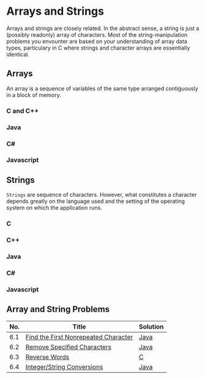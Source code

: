 # Arrays and Strings

Arrays and strings are closely related. In the abstract sense, a string is just a (possibly readonly) array of characters.
Most of the string-manipulation problems you envounter are based on your understanding of array data types, particulary in C where strings and character arrays are essentially identical.

## Arrays
An array is a sequence of variables of the same type arranged contiguously in a block of memory.

### C and C++

### Java

### C#

### Javascript

## Strings

`Strings` are sequence of characters. However, what constitutes a character depends greatly on the language used and the setting of the operating system on which the application runs.

### C

### C++

### Java

### C#

### Javascript

## Array and String Problems
|No.|Title|Solution|
|---|-----|--------|
|6.1|[Find the First Nonrepeated Character](find-first-nonrepeated)|[Java](find-first-nonrepeated/FindFirstNonrepeated.java)|
|6.2|[Remove Specified Characters](remove-specified-chars)|[Java](remove-specified-chars/RemoveSpecifiedChars.java)|
|6.3|[Reverse Words](reverse-words)|[C](reverse-wrords/reverse-words.c)|
|6.4|[Integer/String Conversions](integet-string-conversions)|[Java](integer-string-conversions/IntStringConversions.java)|
